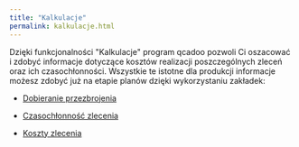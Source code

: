```yaml
---
title: "Kalkulacje"
permalink: kalkulacje.html
---
```

 Dzięki funkcjonalności "Kalkulacje" program qcadoo pozwoli Ci oszacować i zdobyć informacje dotyczące kosztów realizacji poszczególnych zleceń oraz ich czasochłonności. Wszystkie te istotne dla produkcji informacje możesz zdobyć już na etapie planów dzięki wykorzystaniu zakładek:&nbsp; 

- [Dobieranie przezbrojenia](/dobieranie-przezbrojenia)

- [Czasochłonność zlecenia](/czasochlonnosc-zlecenia)

- [Koszty zlecenia](/koszty-zlecenia)


